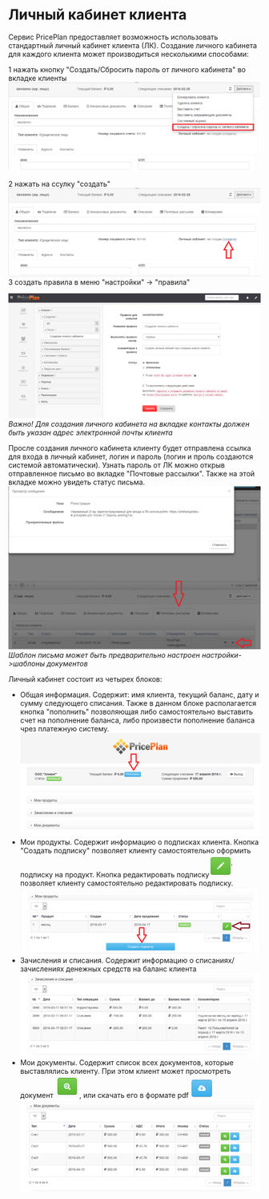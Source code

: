 # Личный кабинет клиента

Сервис PricePlan предоставляет возможность использовать стандартный личный кабинет клиента \(ЛК\). Создание личного кабинета для каждого клиента может производиться несколькими способами:

1 нажать кнопку "Создать/Сбросить пароль от личного кабинета" во вкладке клиенты ![](.gitbook/assets/lichnii_kabinet_klienta_1.png)

2 нажать на ссулку "создать"  
![](.gitbook/assets/lichnii_kabinet_klienta_2.png) 3 создать правила в меню "настройки" -&gt; "правила"

![](.gitbook/assets/menupravil.png) _Важно! Для создания личного кабинета на вкладке контакты должен быть указан адрес электронной почты клиента_

Просле создания личного кабинета клиенту будет отправлена ссылка для входа в личный кабинет, логин и пароль \(логин и проль создаются системой автоматически\). Узнать пароль от ЛК можно открыв отправленное письмо во вкладке "Почтовые рассылки". Также на этой вкладке можно увидеть статус письма. ![](.gitbook/assets/lichnii_kabinet_klienta_3.png) _Шаблон письма может быть предварительно настроен настройки-&gt;шаблоны документов_

Личный кабинет состоит из четырех блоков:

* Общая информация. Содержит: имя клиента, текущий баланс, дату и сумму следующего списания. Также в данном блоке располагается кнопка "пополнить" позволяющая либо самостоятельно выставить счет на пополнение баланса, либо произвести пополнение баланса чрез платежную систему. ![](.gitbook/assets/lichnii_kabinet_klienta_4.png)
* Мои продукты. Содержит информацию о подписках клиента. Кнопка "Создать подписку" позволяет клиенту самостоятельно оформить подписку на продукт. Кнопка редактировать подписку![](.gitbook/assets/lichnii_kabinet_klienta_6.png) позволяет клиенту самостоятельно редактировать подписку. ![](.gitbook/assets/lichnii_kabinet_klienta_5.png)
* Зачисления и списания. Содержит информацию о списаниях/зачислениях денежных средств на баланс клиента ![](.gitbook/assets/lichnii_kabinet_klienta_7.png)
* Мои документы. Содержит список всех документов, которые выставлялись клиенту. При этом клиент может просмотреть документ ![](.gitbook/assets/lichnii_kabinet_klienta_9.png), или скачать его в формате pdf ![](.gitbook/assets/lichnii_kabinet_klienta_10.png) ![](.gitbook/assets/lichnii_kabinet_klienta_8.png)

